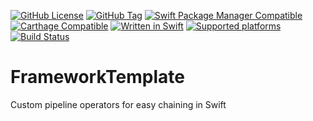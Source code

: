 [![GitHub License](https://img.shields.io/github/license/XCEssentials/FrameworkTemplate.svg?longCache=true)](LICENSE)
[![GitHub Tag](https://img.shields.io/github/tag/XCEssentials/FrameworkTemplate.svg?longCache=true)](https://github.com/XCEssentials/FrameworkTemplate/tags)
[![Swift Package Manager Compatible](https://img.shields.io/badge/SPM-compatible-brightgreen.svg?longCache=true)](Package.swift)
[![Carthage Compatible](https://img.shields.io/badge/Carthage-compatible-brightgreen.svg?longCache=true)](https://github.com/Carthage/Carthage)
[![Written in Swift](https://img.shields.io/badge/Swift-4.2-orange.svg?longCache=true)](https://swift.org)
[![Supported platforms](https://img.shields.io/badge/platforms-macOS%20%7C%20iOS%20%7C%20tvOS%20%7C%20watchOS%20%7C%20Linux-blue.svg?longCache=true)](Package.swift)
[![Build Status](https://travis-ci.com/XCEssentials/FrameworkTemplate.svg?branch=master)](https://travis-ci.com/XCEssentials/FrameworkTemplate)

# FrameworkTemplate

Custom pipeline operators for easy chaining in Swift
